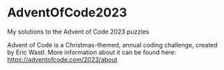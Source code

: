 # AdventOfCode2023
My solutions to the Advent of Code 2023 puzzles

Advent of Code is a Christmas-themed, annual coding challenge, created by Eric Wastl.
More information about it can be found here: https://adventofcode.com/2023/about
